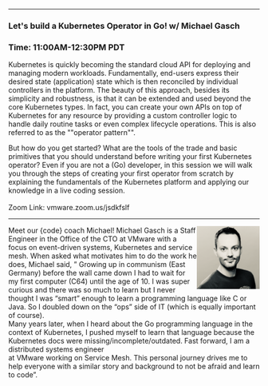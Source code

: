 <style>
  .wrapper {margin-top:75px;}
  header {top:20px!important;
  .session-wrapper{border:1px solid #36373b; border-radius:5px; padding:20px; background-color:##D3D3D3;}
  
</style>
<hr/>

### **Let's build a Kubernetes Operator in Go! w/ Michael Gasch**
### **Time: 11:00AM-12:30PM PDT**
<div class="session-wrapper">
Kubernetes is quickly becoming the standard cloud API for deploying and managing modern workloads. 
Fundamentally, end-users express their desired state (application) state which is then reconciled by individual controllers in the platform. 
The beauty of this approach, besides its simplicity and robustness, is that it can be extended and used beyond the core Kubernetes types.
In fact, you can create your own APIs on top of Kubernetes for any resource by providing a custom controller logic to handle daily routine tasks or even complex lifecycle operations. 
This is also referred to as the ""operator pattern"". 

But how do you get started? What are the tools of the trade and basic primitives that you should understand before writing your first Kubernetes operator?
Even if you are not a (Go) developer, in this session we will walk you through the steps of creating your first operator from scratch by explaining the fundamentals of the Kubernetes platform
and applying our knowledge in a live coding session.
<br>
<br>
Zoom Link: vmware.zoom.us/jsdkfslf 
</div>

<hr/>
<img src="michael_gasch.png" alt="Michael Gasch" width="25%" align="right">
    
<p>Meet our {code} coach Michael! Michael Gasch is a Staff Engineer in the Office of the CTO at VMware with a focus on event-driven systems, Kubernetes and service mesh. When asked what motivates him to do the work he does, Michael said, ” Growing up in communism (East Germany) before the wall came down I had to wait for my first computer (C64) until the age of 10. I was super curious and there was so much to learn but I never thought I was “smart” enough to learn a programming language like C or Java. So I doubled down on the “ops” side of IT (which is equally important of course).<br> Many years later, when I heard about the Go programming language in the context of Kubernetes, I pushed myself to learn that language because the Kubernetes docs were missing/incomplete/outdated. Fast forward, I am a distributed systems engineer <br> at VMware working on Service Mesh. This personal journey drives me to help everyone with a similar story and background to not be afraid and learn to code”.</p>



